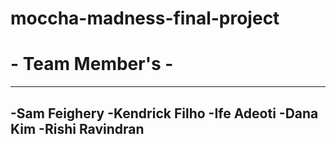 # moccha-madness-final-project

# - Team Member's -
----------
-Sam Feighery
-Kendrick Filho
-Ife Adeoti
-Dana Kim
-Rishi Ravindran
----------